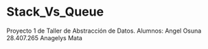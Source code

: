# Stack_Vs_Queue
Proyecto 1 de Taller de Abstracción de Datos.
Alumnos: Angel Osuna 28.407.265
         Anagelys Mata 
